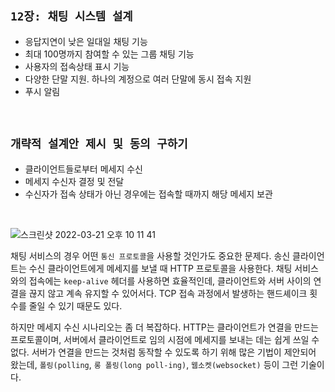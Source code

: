 ## `12장: 채팅 시스템 설계`

- 응답지연이 낮은 일대일 채팅 기능
- 최대 100명까지 참여할 수 있는 그룹 채팅 기능
- 사용자의 접속상태 표시 기능
- 다양한 단말 지원. 하나의 계정으로 여러 단말에 동시 접속 지원
- 푸시 알림

<br>

## `개략적 설계안 제시 및 동의 구하기`

- 클라이언트들로부터 메세지 수신
- 메세지 수신자 결정 및 전달
- 수신자가 접속 상태가 아닌 경우에는 접속할 때까지 해당 메세지 보관

<br>

![스크린샷 2022-03-21 오후 10 11 41](https://user-images.githubusercontent.com/45676906/159267841-f82978f0-c80f-4b45-a4f1-e41ddad7d325.png)

채팅 서비스의 경우 어떤 `통신 프로토콜`을 사용할 것인가도 중요한 문제다. 송신 클라이언트는 수신 클라이언트에게 메세지를 보낼 때 HTTP 프로토콜을 사용한다. 채팅 서비스와의 접속에는 `keep-alive` 헤더를 사용하면 효율적인데, 클라이언트와 서버 사이의 연결을 끊지 않고 계속 유지할 수 있어서다. TCP 접속 과정에서 발생하는 핸드셰이크 횟수를 줄일 수 있기 때문도 있다.

하지만 메세지 수신 시나리오는 좀 더 복잡하다. HTTP는 클라이언트가 연결을 만드는 프로토콜이며, 서버에서 클라이언트로 임의 시점에 메세지를 보내는 데는 쉽게 쓰일 수 없다. 서버가 연결을 만드는 것처럼 동작할 수 있도록 하기 위해 많은 기법이 제안되어 왔는데, `폴링(polling`, `롱 폴링(long poll-ing)`, `웹소켓(websocket)` 등이 그런 기술이다.

